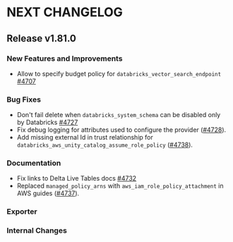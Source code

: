 # NEXT CHANGELOG

## Release v1.81.0

### New Features and Improvements

* Allow to specify budget policy for `databricks_vector_search_endpoint` [#4707](https://github.com/databricks/terraform-provider-databricks/pull/4707)

### Bug Fixes

 * Don't fail delete when `databricks_system_schema` can be disabled only by Databricks [#4727](https://github.com/databricks/terraform-provider-databricks/pull/4727)
 * Fix debug logging for attributes used to configure the provider ([#4728](https://github.com/databricks/terraform-provider-databricks/pull/4728)).
 * Add missing external Id in trust relationship for `databricks_aws_unity_catalog_assume_role_policy` ([#4738](https://github.com/databricks/terraform-provider-databricks/pull/4738)).

### Documentation

 * Fix links to Delta Live Tables docs [#4732](https://github.com/databricks/terraform-provider-databricks/pull/4732)
 * Replaced `managed_policy_arns` with `aws_iam_role_policy_attachment` in AWS guides ([#4737](https://github.com/databricks/terraform-provider-databricks/pull/4737)).

### Exporter

### Internal Changes
